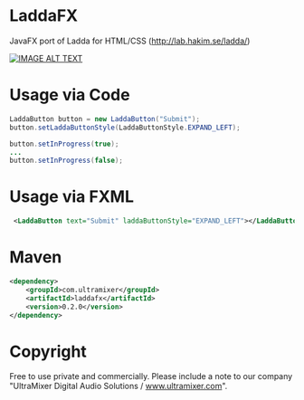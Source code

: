 # LaddaFX
JavaFX port of Ladda for HTML/CSS (http://lab.hakim.se/ladda/)

[![IMAGE ALT TEXT](http://img.youtube.com/vi/iZOVJi-5ZVg/0.jpg)](http://www.youtube.com/watch?v=iZOVJi-5ZVg "LaddaFX 0.2.0 Demo")


# Usage via Code
```java
LaddaButton button = new LaddaButton("Submit");
button.setLaddaButtonStyle(LaddaButtonStyle.EXPAND_LEFT);

button.setInProgress(true);
...
button.setInProgress(false);
```

# Usage via FXML
```xml
 <LaddaButton text="Submit" laddaButtonStyle="EXPAND_LEFT"></LaddaButton>
 ```
# Maven
```xml
<dependency>
    <groupId>com.ultramixer</groupId>
    <artifactId>laddafx</artifactId>
    <version>0.2.0</version>
</dependency>
```

# Copyright
Free to use private and commercially. Please include a note to our company "UltraMixer Digital Audio Solutions / www.ultramixer.com".
